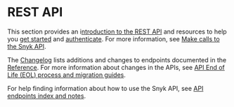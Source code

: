 # REST API

This section provides an i[ntroduction to the REST API](about-the-rest-api.md) and resources to help you [get started](getting-started-with-the-rest-api.md) and [authenticate](authentication-for-api/). For more information, see [Make calls to the Snyk API](../make-calls-to-the-snyk-api.md).

The [Changelog](changelog.md) lists additions and changes to endpoints documented in the [Reference](../reference/). For more information about changes in the APIs, see [API End of Life (EOL) process and migration guides](../../api-end-of-life-eol-process-and-migration-guides/).

For help finding information about how to use the Snyk API, see [API endpoints index and notes](../api-endpoints-index-and-notes/).

